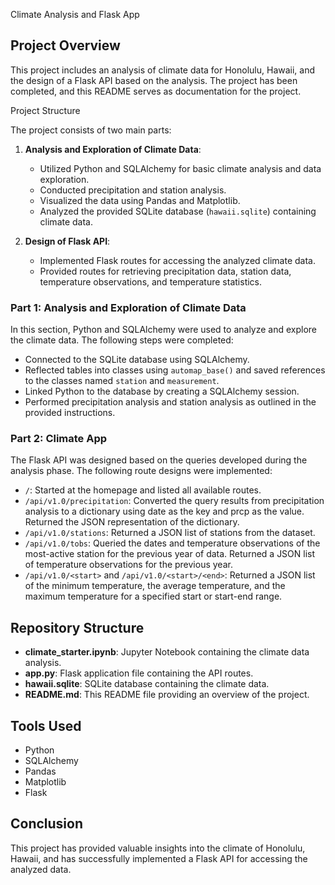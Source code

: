 Climate Analysis and Flask App

## Project Overview

This project includes an analysis of climate data for Honolulu, Hawaii, and the design of a Flask API based on the analysis. The project has been completed, and this README serves as documentation for the project.

Project Structure

The project consists of two main parts:

1. **Analysis and Exploration of Climate Data**:
   - Utilized Python and SQLAlchemy for basic climate analysis and data exploration.
   - Conducted precipitation and station analysis.
   - Visualized the data using Pandas and Matplotlib.
   - Analyzed the provided SQLite database (`hawaii.sqlite`) containing climate data.

2. **Design of Flask API**:
   - Implemented Flask routes for accessing the analyzed climate data.
   - Provided routes for retrieving precipitation data, station data, temperature observations, and temperature statistics.

### Part 1: Analysis and Exploration of Climate Data

In this section, Python and SQLAlchemy were used to analyze and explore the climate data. The following steps were completed:

- Connected to the SQLite database using SQLAlchemy.
- Reflected tables into classes using `automap_base()` and saved references to the classes named `station` and `measurement`.
- Linked Python to the database by creating a SQLAlchemy session.
- Performed precipitation analysis and station analysis as outlined in the provided instructions.

### Part 2: Climate App

The Flask API was designed based on the queries developed during the analysis phase. The following route designs were implemented:

- `/`: Started at the homepage and listed all available routes.
- `/api/v1.0/precipitation`: Converted the query results from precipitation analysis to a dictionary using date as the key and prcp as the value. Returned the JSON representation of the dictionary.
- `/api/v1.0/stations`: Returned a JSON list of stations from the dataset.
- `/api/v1.0/tobs`: Queried the dates and temperature observations of the most-active station for the previous year of data. Returned a JSON list of temperature observations for the previous year.
- `/api/v1.0/<start>` and `/api/v1.0/<start>/<end>`: Returned a JSON list of the minimum temperature, the average temperature, and the maximum temperature for a specified start or start-end range.

## Repository Structure

- **climate_starter.ipynb**: Jupyter Notebook containing the climate data analysis.
- **app.py**: Flask application file containing the API routes.
- **hawaii.sqlite**: SQLite database containing the climate data.
- **README.md**: This README file providing an overview of the project.

## Tools Used

- Python
- SQLAlchemy
- Pandas
- Matplotlib
- Flask

## Conclusion

This project has provided valuable insights into the climate of Honolulu, Hawaii, and has successfully implemented a Flask API for accessing the analyzed data.
